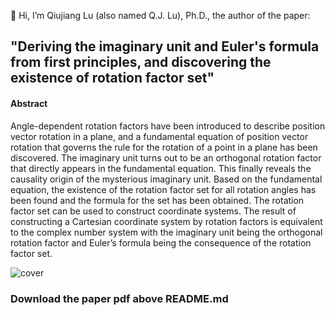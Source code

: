 👋 Hi, I’m Qiujiang Lu (also named Q.J. Lu), Ph.D., the author of the paper: <br>
<h2>"Deriving the imaginary unit and Euler's formula from first principles, and discovering the existence of rotation factor set"</h2>

<h4>Abstract</h4>
<p>
 Angle-dependent rotation factors have been introduced to describe position vector rotation in a plane, and a fundamental equation of position vector rotation that governs the rule for the rotation of a point in a plane has been discovered. The imaginary unit turns out to be an orthogonal rotation factor that directly appears in the fundamental equation. This finally reveals the causality origin of the mysterious imaginary unit. Based on the fundamental equation, the existence of the rotation factor set for all rotation angles has been found and the formula for the set has been obtained. The rotation factor set can be used to construct coordinate systems. The result of constructing a Cartesian coordinate system by rotation factors is equivalent to the complex number system with the imaginary unit being the orthogonal rotation factor and Euler’s formula being the consequence of the rotation factor set.
</p>


![cover](https://github.com/mathwonder/Causality-origin-of-the-mysterious-imaginary-unit/assets/140763556/14efbaa6-8c26-45e6-b083-1e9153dd3e59)


<h3>Download the paper pdf above README.md</h3>
